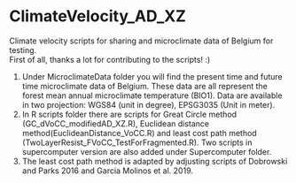 # ClimateVelocity_AD_XZ
Climate velocity scripts for sharing and microclimate data of Belgium for testing.  
First of all, thanks a lot for contributing to the scripts! :)  
1. Under MicroclimateData folder you will find the present time and future time microclimate data of Belgium. These data are all represent the forest mean annual microclimate temperature (BIO1). Data are available in two projection: WGS84 (unit in degree), EPSG3035 (Unit in meter).  
2. In R scripts folder there are scripts for Great Circle method (GC_dVoCC_modifiedAD_XZ.R), Euclidean distance method(EuclideanDistance_VoCC.R) and least cost path method (TwoLayerResist_FVoCC_TestForFragmented.R). Two scripts in supercomputer version are also added under Supercomputer folder.  
3. The least cost path method is adapted by adjusting scripts of Dobrowski and Parks 2016 and Garcia Molinos et al. 2019.

